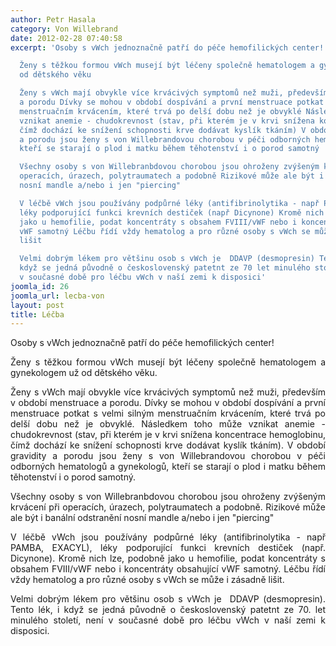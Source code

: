 ```yaml
---
author: Petr Hasala
category: Von Willebrand
date: 2012-02-28 07:40:58
excerpt: 'Osoby s vWch jednoznačně patří do péče hemofilických center!

  Ženy s těžkou formou vWch musejí být léčeny společně hematologem a gynekologem už
  od dětského věku

  Ženy s vWch mají obvykle více krvácivých symptomů než muži, především v období menstruace
  a porodu Dívky se mohou v období dospívání a první menstruace potkat s velmi silným
  menstruačním krvácením, které trvá po delší dobu než je obvyklé Následkem toho může
  vznikat anemie - chudokrevnost (stav, při kterém je v krvi snížena koncentrace hemoglobinu,
  čímž dochází ke snížení schopnosti krve dodávat kyslík tkáním) V období gravidity
  a porodu jsou ženy s von Willebrandovou chorobou v péči odborných hematologů a gynekologů,
  kteří se starají o plod i matku během těhotenství i o porod samotný

  Všechny osoby s von Willebranbdovou chorobou jsou ohroženy zvýšeným krvácení při
  operacích, úrazech, polytraumatech a podobně Rizikové může ale být i banální odstranění
  nosní mandle a/nebo i jen "piercing"

  V léčbě vWch jsou používány podpůrné léky (antifibrinolytika - např PAMBA, EXACYL),
  léky podporující funkci krevních destiček (např Dicynone) Kromě nich lze, podobně
  jako u hemofilie, podat koncentráty s obsahem FVIII/vWF nebo i koncentráty obsahující
  vWF samotný Léčbu řídí vždy hematolog a pro různé osoby s vWch se může i zásadně
  lišit

  Velmi dobrým lékem pro většinu osob s vWch je  DDAVP (desmopresin) Tento lék, i
  když se jedná původně o československý patetnt ze 70 let minulého století, není
  v současné době pro léčbu vWch v naší zemi k disposici'
joomla_id: 26
joomla_url: lecba-von
layout: post
title: Léčba
---
```


<p style="text-align: justify;"><span class="alert">Osoby s vWch jednoznačně patří do péče hemofilických center!</span></p>
<p style="text-align: justify;"><span class="alert">Ženy s těžkou formou vWch musejí být léčeny společně hematologem a gynekologem už od dětského věku.</span></p>
<p style="text-align: justify;">Ženy s vWch mají obvykle více krvácivých symptomů než muži, především v období menstruace a porodu. Dívky se mohou v období dospívání a první menstruace potkat s velmi silným menstruačním krvácením, které trvá po delší dobu než je obvyklé. Následkem toho může vznikat anemie - chudokrevnost (stav, při kterém je v krvi snížena koncentrace hemoglobinu, čímž dochází ke snížení schopnosti krve dodávat kyslík tkáním). V období gravidity a porodu jsou ženy s von Willebrandovou chorobou v péči odborných hematologů a gynekologů, kteří se starají o plod i matku během těhotenství i o porod samotný.</p>
<p style="text-align: justify;">Všechny osoby s von Willebranbdovou chorobou jsou ohroženy zvýšeným krvácení při operacích, úrazech, polytraumatech a podobně. Rizikové může ale být i banální odstranění nosní mandle a/nebo i jen "piercing"</p>
<p style="text-align: justify;">V léčbě vWch jsou používány podpůrné léky (antifibrinolytika - např PAMBA, EXACYL), léky podporující funkci krevních destiček (např. Dicynone). Kromě nich lze, podobně jako u hemofilie, podat koncentráty s obsahem FVIII/vWF nebo i koncentráty obsahující vWF samotný. Léčbu řídí vždy hematolog a pro různé osoby s vWch se může i zásadně lišit.</p>
<p style="text-align: justify;">Velmi dobrým lékem pro většinu osob s vWch je  DDAVP (desmopresin). Tento lék, i když se jedná původně o československý patetnt ze 70. let minulého století, není v současné době pro léčbu vWch v naší zemi k disposici.</p>
